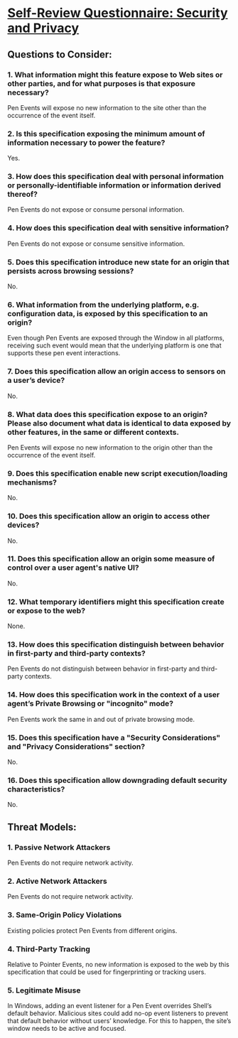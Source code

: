 # [Self-Review Questionnaire: Security and Privacy](https://w3ctag.github.io/security-questionnaire/)

## Questions to Consider:
### 1. What information might this feature expose to Web sites or other parties, and for what purposes is that exposure necessary?
Pen Events will expose no new information to the site other than the occurrence of the event itself.
### 2. Is this specification exposing the minimum amount of information necessary to power the feature?
Yes.
### 3. How does this specification deal with personal information or personally-identifiable information or information derived thereof?
Pen Events do not expose or consume personal information.
### 4. How does this specification deal with sensitive information?
Pen Events do not expose or consume sensitive information.
### 5. Does this specification introduce new state for an origin that persists across browsing sessions?
No.
### 6. What information from the underlying platform, e.g. configuration data, is exposed by this specification to an origin?
Even though Pen Events are exposed through the Window in all platforms, receiving such event would mean that the underlying platform is one that supports these pen event interactions.
### 7. Does this specification allow an origin access to sensors on a user’s device?
No.
### 8. What data does this specification expose to an origin? Please also document what data is identical to data exposed by other features, in the same or different contexts.
Pen Events will expose no new information to the origin other than the occurrence of the event itself.
### 9. Does this specification enable new script execution/loading mechanisms?
No.
### 10. Does this specification allow an origin to access other devices?
No.
### 11. Does this specification allow an origin some measure of control over a user agent's native UI?
No.
### 12. What temporary identifiers might this specification create or expose to the web?
None.
### 13. How does this specification distinguish between behavior in first-party and third-party contexts?
Pen Events do not distinguish between behavior in first-party and third-party contexts.
### 14. How does this specification work in the context of a user agent’s Private Browsing or "incognito" mode?
Pen Events work the same in and out of private browsing mode.
### 15. Does this specification have a "Security Considerations" and "Privacy Considerations" section?
No.
### 16. Does this specification allow downgrading default security characteristics?
No.

## Threat Models:
### 1. Passive Network Attackers
Pen Events do not require network activity.
### 2. Active Network Attackers
Pen Events do not require network activity.
### 3. Same-Origin Policy Violations
Existing policies protect Pen Events from different origins.
### 4. Third-Party Tracking
Relative to Pointer Events, no new information is exposed to the web by this specification that could be used for fingerprinting or tracking users.
### 5. Legitimate Misuse
In Windows, adding an event listener for a Pen Event overrides Shell’s default behavior. Malicious sites could add no-op event listeners to prevent that default behavior without users’ knowledge. For this to happen, the site’s window needs to be active and focused. 
